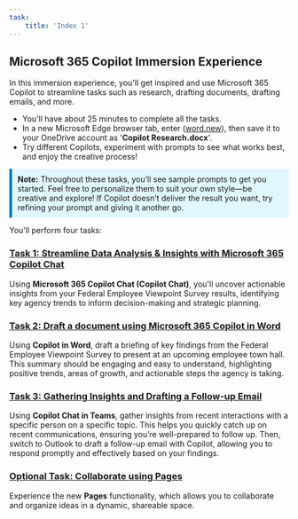 ```yaml
---
task:
    title: 'Index 1'
---
```


## Microsoft 365 Copilot Immersion Experience 

In this immersion experience, you'll get inspired and use Microsoft 365 Copilot to streamline tasks such as research, drafting documents, drafting emails, and more.

- You'll have about 25 minutes to complete all the tasks.
- In a new Microsoft Edge browser tab, enter (<a href="https://word.new" target="_blank">word.new</a>), then save it to your OneDrive account as '**Copilot Research.docx**'.
- Try different Copilots, experiment with prompts to see what works best, and enjoy the creative process!

<div style="background-color: #e0f7ff; padding: 10px; border-left: 5px solid #0078D4;">
<strong>Note:</strong> Throughout these tasks, you’ll see sample prompts to get you started. Feel free to personalize them to suit your own style—be creative and explore! If Copilot doesn’t deliver the result you want, try refining your prompt and giving it another go.
</div>

You'll perform four tasks:

### [Task 1: Streamline Data Analysis & Insights with Microsoft 365 Copilot Chat](https://microsoftlearning.github.io/Microsoft-Copilot-Immersion-Experience-GOV/Instructions/Labs/Gov_Licensed/Task_1.html)

Using **Microsoft 365 Copilot Chat (Copilot Chat)**, you'll uncover actionable insights from your Federal Employee Viewpoint Survey results, identifying key agency trends to inform decision-making and strategic planning.

### [Task 2: Draft a document using Microsoft 365 Copilot in Word](https://microsoftlearning.github.io/Microsoft-Copilot-Immersion-Experience-GOV/Instructions/Labs/Gov_Licensed/Task_2.html)

Using **Copilot in Word**, draft a briefing of key findings from the Federal Employee Viewpoint Survey to present at an upcoming employee town hall. This summary should be engaging and easy to understand, highlighting positive trends, areas of growth, and actionable steps the agency is taking.

### [Task 3: Gathering Insights and Drafting a Follow-up Email](https://microsoftlearning.github.io/Microsoft-Copilot-Immersion-Experience-GOV/Instructions/Labs/Gov_Licensed/Task_3.html)

Using **Copilot Chat in Teams**, gather insights from recent interactions with a specific person on a specific topic. This helps you quickly catch up on recent communications, ensuring you’re well-prepared to follow up. Then, switch to Outlook to draft a follow-up email with Copilot, allowing you to respond promptly and effectively based on your findings.

### [Optional Task: Collaborate using Pages](https://microsoftlearning.github.io/Microsoft-Copilot-Immersion-Experience-GOV/Instructions/Labs/Gov_Licensed/Optional_Task_1.html)

Experience the new **Pages** functionality, which allows you to collaborate and organize ideas in a dynamic, shareable space.
